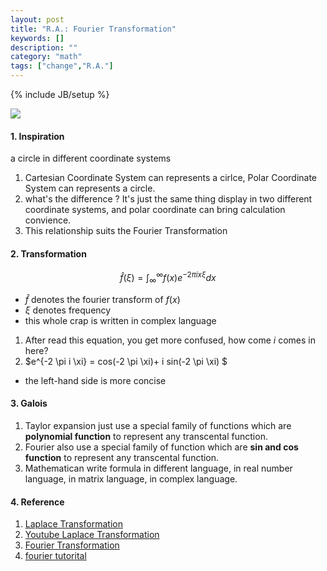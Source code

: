```yaml
---
layout: post
title: "R.A.: Fourier Transformation"
keywords: []
description: ""
category: "math"
tags: ["change","R.A."]
---
```

{% include JB/setup %}

<img src="{{IMAGE_PATH}}/math-change-real-analysis-fourier.png">

#### 1. Inspiration 
a circle in different coordinate systems
1. Cartesian Coordinate System can represents a cirlce, Polar Coordinate System can represents a circle. 
2. what's the difference ? It's just the same thing display in two different coordinate systems, and polar coordinate can bring calculation convience.
3. This relationship suits the Fourier Transformation


#### 2. Transformation

$$
\hat{f}(\xi)=\int_{\infty}^{\infty} f(x) e^{-2 \pi i x \xi} d x
$$

- $\hat{f}$ denotes the fourier transform of $f(x)$
- $\xi$ denotes frequency
- this whole crap is written in complex language

1. After read this equation, you get more confused, how come $i$ comes in here?
2. $e^{-2 \pi i \xi} = cos(-2 \pi  \xi)+ i sin(-2 \pi  \xi) $
- the left-hand side is more concise







#### 3. Galois
1. Taylor expansion just use a special family of functions which are **polynomial
   function** to represent any transcental function.
2. Fourier also use a special family of function which are **sin and cos
   function** to represent any transcental function.
3. Mathematican write formula in different language, in real number language, in
   matrix language, in complex language.


#### 4. Reference
1. [Laplace Transformation](https://www.matongxue.com/madocs/723.html)
2. [Youtube Laplace Transformation](https://www.youtube.com/watch?v=n2y7n6jw5d0)
3. [Fourier Transformation](https://www.youtube.com/watch?v=7ssUImv8e4w)
4. [fourier tutorital](https://betterexplained.com/articles/an-interactive-guide-to-the-fourier-transform/)
